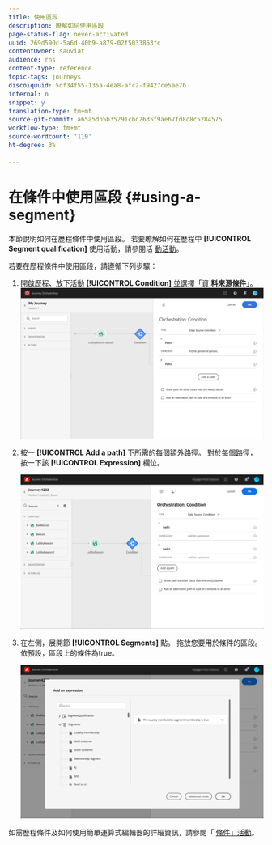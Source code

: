 ```yaml
---
title: 使用區段
description: 瞭解如何使用區段
page-status-flag: never-activated
uuid: 269d590c-5a6d-40b9-a879-02f5033863fc
contentOwner: sauviat
audience: rns
content-type: reference
topic-tags: journeys
discoiquuid: 5df34f55-135a-4ea8-afc2-f9427ce5ae7b
internal: n
snippet: y
translation-type: tm+mt
source-git-commit: a65a5db5b35291cbc2635f9ae67fd8c8c5284575
workflow-type: tm+mt
source-wordcount: '119'
ht-degree: 3%

---
```



# 在條件中使用區段 {#using-a-segment}

本節說明如何在歷程條件中使用區段。 若要瞭解如何在歷程中 **[!UICONTROL Segment qualification]** 使用活動，請參閱活 [動活動](../building-journeys/segment-qualification-events.md)。

若要在歷程條件中使用區段，請遵循下列步驟：

1. 開啟歷程、放下活動 **[!UICONTROL Condition]** 並選擇「資 **料來源條件」**。
   ![](../assets/journey47.png)

1. 按一 **[!UICONTROL Add a path]** 下所需的每個額外路徑。 對於每個路徑，按一下該 **[!UICONTROL Expression]** 欄位。

   ![](../assets/segment3.png)

1. 在左側，展開節 **[!UICONTROL Segments]** 點。 拖放您要用於條件的區段。 依預設，區段上的條件為true。

   ![](../assets/segment4.png)

如需歷程條件及如何使用簡單運算式編輯器的詳細資訊，請參閱「 [條件」活動](../building-journeys/condition-activity.md#about_condition)。
